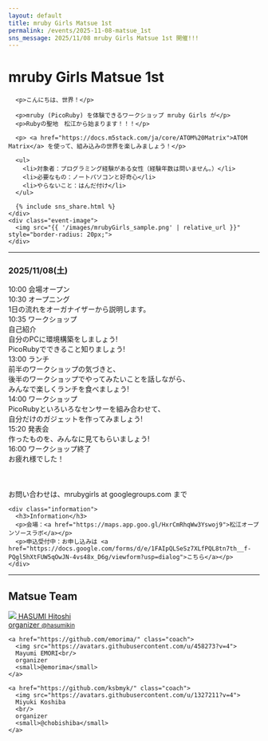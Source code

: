 ```yaml
---
layout: default
title: mruby Girls Matsue 1st
permalink: /events/2025-11-08-matsue_1st
sns_message: 2025/11/08 mruby Girls Matsue 1st 開催!!!
---
```

<div class="container event matsue-1st">
  <div class="event-info">
    <div class="event-description">
      <h1>mruby Girls Matsue 1st</h1>

      <p>こんにちは、世界！</p>

      <p>mruby (PicoRuby) を体験できるワークショップ mruby Girls が</p>
      <p>Rubyの聖地　松江から始まります！！！</p>

      <p> <a href="https://docs.m5stack.com/ja/core/ATOM%20Matrix">ATOM Matrix</a> を使って、組み込みの世界を楽しみましょう！</p>

      <ul>
        <li>対象者：プログラミング経験がある女性（経験年数は問いません。）</li>
        <li>必要なもの：ノートパソコンと好奇心</li>
        <li>やらないこと：はんだ付け</li>
      </ul>

      {% include sns_share.html %}
    </div>
    <div class="event-image">
      <img src="{{ '/images/mrubyGirls_sample.png' | relative_url }}" style="border-radius: 20px;">
    </div>
  </div>

  <hr>
  <div class="program">
    <div class="schedule">
      <h3>2025/11/08(土)</h3>
        <div class="plan">
          <div class="plan-time"> 10:00  会場オープン</div>
          <div class="plan-description">
          </div>
        </div>
        <div class="plan">
          <div class="plan-time">10:30  オープニング</div>
          <div class="plan-description">
            1日の流れをオーガナイザーから説明します。
          </div>
        </div>
        <div class="plan">
          <div class="plan-time">10:35  ワークショップ</div>
          <div class="plan-description">
            自己紹介<br/>
            自分のPCに環境構築をしましょう!<br/>
            PicoRubyでできること知りましょう!<br/>
          </div>
        </div>
        <div class="plan">
          <div class="plan-time">13:00  ランチ</div>
          <div class="plan-description">
            前半のワークショップの気づきと、<br/>
            後半のワークショップでやってみたいことを話しながら、<br/>
            みんなで楽しくランチを食べましょう!
          </div>
        </div>
        <div class="plan">
          <div class="plan-time">14:00  ワークショップ</div>
          <div class="plan-description">
            PicoRubyといろいろなセンサーを組み合わせて、<br/>
            自分だけのガジェットを作ってみましょう!
          </div>
        </div>
        <div class="plan">
          <div class="plan-time">15:20  発表会</div>
          <div class="plan-description">
            作ったものを、みんなに見てもらいましょう!
          </div>
        </div>
        <div class="plan">
          <div class="plan-time">16:00  ワークショップ終了</div>
          <div class="plan-description">
            お疲れ様でした！
          </div>
        </div>
        <br/>
        <br/>
        <br/>
        お問い合わせは、mrubygirls at googlegroups.com まで
    </div>

    <div class="information">
      <h3>Information</h3>
      <p>会場：<a href="https://maps.app.goo.gl/HxrCmRhqWw3Yswoj9">松江オープンソースラボ</a></p>
      <p>申込受付中：お申し込みは <a href="https://docs.google.com/forms/d/e/1FAIpQLSeSz7XLfPQL8tn7th__f-PQgl5hXtFUW5qOwJN-4vs48x_D6g/viewform?usp=dialog">こちら</a></p>
    </div>
  </div>

  <hr>
  <div class="team">
    <h2>Matsue Team</h2>
    <a href="https://github.com/hasumikin/" class="coach">
      <img src="https://avatars.githubusercontent.com/u/8454208?v=4">
      HASUMI Hitoshi<br/>
      organizer
      <small>@hasumikin</small>
    </a>

    <a href="https://github.com/emorima/" class="coach">
      <img src="https://avatars.githubusercontent.com/u/458273?v=4">
      Mayumi EMORI<br/>
      organizer
      <small>@emorima</small>
    </a>

    <a href="https://github.com/ksbmyk/" class="coach">
      <img src="https://avatars.githubusercontent.com/u/1327211?v=4">
      Miyuki Koshiba
      <br/>
      organizer
      <small>@chobishiba</small>
    </a>
  </div>
</div>
